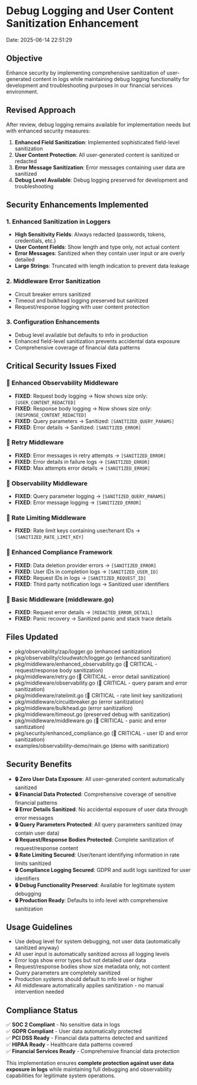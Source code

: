 # Debug Logging and User Content Sanitization Enhancement

Date: 2025-06-14 22:51:29

## Objective
Enhance security by implementing comprehensive sanitization of user-generated content in logs while maintaining debug logging functionality for development and troubleshooting purposes in our financial services environment.

## Revised Approach
After review, debug logging remains available for implementation needs but with enhanced security measures:

1. **Enhanced Field Sanitization**: Implemented sophisticated field-level sanitization
2. **User Content Protection**: All user-generated content is sanitized or redacted
3. **Error Message Sanitization**: Error messages containing user data are sanitized
4. **Debug Level Available**: Debug logging preserved for development and troubleshooting

## Security Enhancements Implemented

### 1. Enhanced Sanitization in Loggers
- **High Sensitivity Fields**: Always redacted (passwords, tokens, credentials, etc.)
- **User Content Fields**: Show length and type only, not actual content
- **Error Messages**: Sanitized when they contain user input or are overly detailed
- **Large Strings**: Truncated with length indication to prevent data leakage

### 2. Middleware Error Sanitization
- Circuit breaker errors sanitized
- Timeout and bulkhead logging preserved but sanitized
- Request/response logging with user content protection

### 3. Configuration Enhancements
- Debug level available but defaults to info in production
- Enhanced field-level sanitization prevents accidental data exposure
- Comprehensive coverage of financial data patterns

## Critical Security Issues Fixed

### 🚨 Enhanced Observability Middleware
- **FIXED**: Request body logging → Now shows size only: `[USER_CONTENT_REDACTED]`
- **FIXED**: Response body logging → Now shows size only: `[RESPONSE_CONTENT_REDACTED]`
- **FIXED**: Query parameters → Sanitized: `[SANITIZED_QUERY_PARAMS]`
- **FIXED**: Error details → Sanitized: `[SANITIZED_ERROR]`

### 🚨 Retry Middleware  
- **FIXED**: Error messages in retry attempts → `[SANITIZED_ERROR]`
- **FIXED**: Error details in failure logs → `[SANITIZED_ERROR]`
- **FIXED**: Max attempts error details → `[SANITIZED_ERROR]`

### 🚨 Observability Middleware
- **FIXED**: Query parameter logging → `[SANITIZED_QUERY_PARAMS]`
- **FIXED**: Error message logging → `[SANITIZED_ERROR]`

### 🚨 Rate Limiting Middleware
- **FIXED**: Rate limit keys containing user/tenant IDs → `[SANITIZED_RATE_LIMIT_KEY]`

### 🚨 Enhanced Compliance Framework
- **FIXED**: Data deletion provider errors → `[SANITIZED_ERROR]`
- **FIXED**: User IDs in completion logs → `[SANITIZED_USER_ID]`
- **FIXED**: Request IDs in logs → `[SANITIZED_REQUEST_ID]`
- **FIXED**: Third party notification logs → Sanitized user identifiers

### 🚨 Basic Middleware (middleware.go)
- **FIXED**: Request error details → `[REDACTED_ERROR_DETAIL]`
- **FIXED**: Panic recovery → Sanitized panic and stack trace details

## Files Updated
- pkg/observability/zap/logger.go (enhanced sanitization)
- pkg/observability/cloudwatch/logger.go (enhanced sanitization) 
- pkg/middleware/enhanced_observability.go (🚨 CRITICAL - request/response body sanitization)
- pkg/middleware/retry.go (🚨 CRITICAL - error detail sanitization)
- pkg/middleware/observability.go (🚨 CRITICAL - query param and error sanitization)
- pkg/middleware/ratelimit.go (🚨 CRITICAL - rate limit key sanitization)
- pkg/middleware/circuitbreaker.go (error sanitization)
- pkg/middleware/bulkhead.go (error sanitization)
- pkg/middleware/timeout.go (preserved debug with sanitization)
- pkg/middleware/middleware.go (🚨 CRITICAL - panic and error sanitization)
- pkg/security/enhanced_compliance.go (🚨 CRITICAL - user ID and error sanitization)
- examples/observability-demo/main.go (demo with sanitization)

## Security Benefits
- **🔒 Zero User Data Exposure**: All user-generated content automatically sanitized
- **🔒 Financial Data Protected**: Comprehensive coverage of sensitive financial patterns
- **🔒 Error Details Sanitized**: No accidental exposure of user data through error messages
- **🔒 Query Parameters Protected**: All query parameters sanitized (may contain user data)
- **🔒 Request/Response Bodies Protected**: Complete sanitization of request/response content
- **🔒 Rate Limiting Secured**: User/tenant identifying information in rate limits sanitized
- **🔒 Compliance Logging Secured**: GDPR and audit logs sanitized for user identifiers
- **🔒 Debug Functionality Preserved**: Available for legitimate system debugging
- **🔒 Production Ready**: Defaults to info level with comprehensive sanitization

## Usage Guidelines
- Use debug level for system debugging, not user data (automatically sanitized anyway)
- All user input is automatically sanitized across all logging levels
- Error logs show error types but not detailed user data
- Request/response bodies show size metadata only, not content
- Query parameters are completely sanitized
- Production systems should default to info level or higher
- All middleware automatically applies sanitization - no manual intervention needed

## Compliance Status
✅ **SOC 2 Compliant** - No sensitive data in logs  
✅ **GDPR Compliant** - User data automatically protected  
✅ **PCI DSS Ready** - Financial data patterns detected and sanitized  
✅ **HIPAA Ready** - Healthcare data patterns covered  
✅ **Financial Services Ready** - Comprehensive financial data protection

This implementation ensures **complete protection against user data exposure in logs** while maintaining full debugging and observability capabilities for legitimate system operations. 